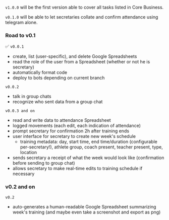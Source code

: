 `v1.0.0` will be the first version able to cover all tasks listed in
Core Business.

`v0.1.0` will be able to let secretaries collate and confirm
attendance using telegram alone.

### Road to v0.1

✅ `v0.0.1`
- create, list (user-specific), and delete Google Spreadsheets
- read the role of the user from a Spreadsheet (whether or not he is
  secretary)
- automatically format code
- deploy to bots depending on current branch

`v0.0.2`
- talk in group chats
- recognize who sent data from a group chat

`v0.0.3 and on`
- read and write data to attendance Spreadsheet
- logged movements (each edit, each indication of attendance)
- prompt secretary for confirmation 2h after training ends
- user interface for secretary to create new week's schedule
  - training metadata: day, start time, end time/duration
    (configurable per-secretary!), athlete group, coach present,
    teacher present, type, location
- sends secretary a receipt of what the week would look like
  (confirmation before sending to group chat)
- allows secretary to make real-time edits to training schedule if
  necessary

### v0.2 and on

`v0.2`
- auto-generates a human-readable Google Spreadsheet summarizing
  week's training (and maybe even take a screenshot and export as png)
